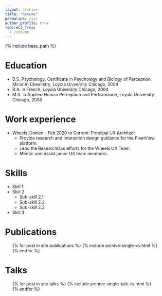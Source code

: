 ```yaml
---
layout: archive
title: "Resume"
permalink: /cv/
author_profile: true
redirect_from:
  - /resume
---
```


{% include base_path %}

Education
======
* B.S. Psychology, Certificate in Psychology and Biology of Perception, Minor in Chemistry, Loyola University Chicago, 2004
* B.A. in French, Loyola University Chicago, 2004
* M.S. in Applied Human Perception and Performance, Loyola University Chicago, 2008

Work experience
======
* Wheels-Donlen - Feb 2020 to Current: Principal UX Architect
  * Provide research and interaction design guidance for the FleetView platform.
  * Lead the ResearchOps efforts for the Wheels UX Team.
  * Mentor and assist junior UX team members.
  
Skills
======
* Skill 1
* Skill 2
  * Sub-skill 2.1
  * Sub-skill 2.2
  * Sub-skill 2.3
* Skill 3

Publications
======
  <ul>{% for post in site.publications %}
    {% include archive-single-cv.html %}
  {% endfor %}</ul>
  
Talks
======
  <ul>{% for post in site.talks %}
    {% include archive-single-talk-cv.html %}
  {% endfor %}</ul>
